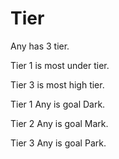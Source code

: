 # Tier

Any has 3 tier.

Tier 1 is most under tier.

Tier 3 is most high tier.

Tier 1 Any is goal Dark.

Tier 2 Any is goal Mark.

Tier 3 Any is goal Park.